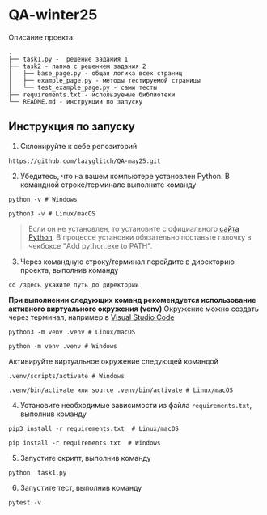 # QA-winter25

Описание проекта:
```
.
├── task1.py -  решение задания 1
├── task2 - папка с решением задания 2
│   ├── base_page.py - общая логика всех страниц
│   ├── example_page.py - методы тестируемой страницы
│   └── test_example_page.py - сами тесты 
├── requirements.txt - используемые библиотеки
└── README.md - инструкции по запуску
```

## Инструкция по запуску

1. Склонируйте к себе репозиторий 
```  
https://github.com/lazyglitch/QA-may25.git
```  

2. Убедитесь, что на вашем компьютере установлен Python. В командной строке/терминале выполните команду  
```  
python -v # Windows
``` 
``` 
python3 -v # Linux/macOS  
```     
>Если он не установлен, то установите с официального [сайта Python](https://www.python.org/downloads/). В процессе установки обязательно поставьте галочку в чекбоксе "Add python.exe to PATH". 

3. Через командную строку/терминал перейдите в директорию проекта, выполнив команду  
```  
cd /здесь укажите путь до директории  
```
**При выполнении следующих команд рекомендуется использование активного виртуального окружения (venv)**
Окружение можно создать через терминал, например в [Visual Studio Code](https://code.visualstudio.com/)
```
python3 -m venv .venv # Linux/macOS
``` 
``` 
python -m venv .venv # Windows
```
Активируйте виртуальное окружение следующей командой
``` 
.venv/scripts/activate # Windows
```
```
.venv/bin/activate или source .venv/bin/activate # Linux/macOS
``` 

4. Установите необходимые зависимости из файла `requirements.txt`, выполнив команду    
```  
pip3 install -r requirements.txt  # Linux/macOS
```  
```  
pip install -r requirements.txt  # Windows 
```  

5. Запустите скрипт, выполнив команду    
```  
python  task1.py 
``` 
6. Запустите тест, выполнив команду    
```  
pytest -v 
``` 